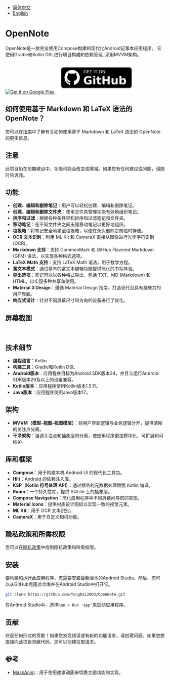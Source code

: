 - [简体中文](README.zh.md)
- [English](README.md)

# OpenNote

OpenNote是一款完全使用Compose构建的现代化Android记事本应用程序。
它使用Gradle和Kotlin DSL进行项目构建和依赖管理, 采用MVVM架构。

<a href="https://play.google.com/store/apps/details?id=com.yangdai.opennote">
      <img alt="Get it on Google Play" src="https://play.google.com/intl/en_us/badges/static/images/badges/en_badge_web_generic.png" height="100">
</a>

<a href="https://github.com/YangDai2003/OpenNote-Compose/tree/master/app/release">
      <img alt="Get it on GitHub" src="https://raw.githubusercontent.com/deckerst/common/main/assets/get-it-on-github.png" height="100">
</a>

## 如何使用基于 Markdown 和 LaTeX 语法的 OpenNote？

您可以在[指南](Guide.zh.md)中了解有关如何使用基于 Markdown 和 LaTeX 语法的 OpenNote 的更多信息。

## 注意

此项目仍在前期建设中，功能可能会改变或增减。如果您有任何建议或问题，请随时告诉我。

## 功能

- **创建、编辑和删除笔记**：用户可以轻松创建、编辑和删除笔记。
- **创建、编辑和删除文件夹**：使用文件夹管理功能有效地组织笔记。
- **排序和过滤**：根据各种条件轻松排序和过滤笔记和文件夹。
- **移动笔记**：在不同文件夹之间无缝移动笔记以更好地组织。
- **垃圾箱**：将笔记安全地移至垃圾箱，以便在永久删除之前临时存储。
- **OCR 文本识别**：利用 ML Kit 和 CameraX 直接从图像进行光学字符识别 (OCR)。
- **Markdown 支持**：支持 CommonMark 和 GitHub Flavored Markdown (GFM) 语法，以实现多种格式选项。
- **LaTeX Math 支持**：支持 LaTeX Math 语法，用于数学方程。
- **富文本模式**：通过基本的富文本编辑功能提供简化的书写体验。
- **导出选项**：笔记可以以各种格式导出，包括 TXT、MD (Markdown) 和 HTML，以实现多种共享和使用。
- **Material 3 Design**：遵循 Material Design 指南，打造现代且具有凝聚力的用户界面。
- **响应式设计**：针对不同屏幕尺寸和方向的设备进行了优化。

## 屏幕截图

<div style="overflow-x: auto; white-space: nowrap;">

<img src="https://github.com/YangDai2003/OpenNote-Compose/blob/master/screenshots/Screenshot_1.png" width="15%" alt=""/>
<img src="https://github.com/YangDai2003/OpenNote-Compose/blob/master/screenshots/Screenshot_2.png" width="15%" alt=""/>
<img src="https://github.com/YangDai2003/OpenNote-Compose/blob/master/screenshots/Screenshot_3.png" width="15%" alt=""/>
<img src="https://github.com/YangDai2003/OpenNote-Compose/blob/master/screenshots/Screenshot_4.png" width="15%" alt=""/>
<img src="https://github.com/YangDai2003/OpenNote-Compose/blob/master/screenshots/Screenshot_5.png" width="15%" alt=""/>
<img src="https://github.com/YangDai2003/OpenNote-Compose/blob/master/screenshots/Screenshot_6.png" width="15%" alt=""/>
<img src="https://github.com/YangDai2003/OpenNote-Compose/blob/master/screenshots/Screenshot_7.png" width="15%" alt=""/>
<img src="https://github.com/YangDai2003/OpenNote-Compose/blob/master/screenshots/Screenshot_8.png" width="15%" alt=""/>
<img src="https://github.com/YangDai2003/OpenNote-Compose/blob/master/screenshots/Screenshot_9.png" width="30%" alt=""/>
<img src="https://github.com/YangDai2003/OpenNote-Compose/blob/master/screenshots/Screenshot_10.png" width="30%" alt=""/>
<img src="https://github.com/YangDai2003/OpenNote-Compose/blob/master/screenshots/Screenshot_11.png" width="30%" alt=""/>

</div>

## 技术细节

- **编程语言**：Kotlin
- **构建工具**：Gradle和Kotlin DSL
- **Android版本**：应用程序目标为Android SDK版本34，并且与运行Android SDK版本29及以上的设备兼容。
- **Kotlin版本**：应用程序使用Kotlin版本1.5.11。
- **Java版本**：应用程序使用Java版本17。

## 架构

- **MVVM（模型-视图-视图模型）**：将用户界面逻辑与业务逻辑分开，提供清晰的关注点分离。
- **干净架构**：强调关注点和抽象层的分离，使应用程序更加模块化、可扩展和可维护。

## 库和框架

- **Compose**：用于构建本机 Android UI 的现代化工具包。
- **Hilt**：Android 的依赖注入库。
- **KSP（Kotlin 符号处理 API）**：通过额外的元数据处理增强 Kotlin 编译。
- **Room**：一个持久性库，提供 SQLite 上的抽象层。
- **Compose Navigation**：简化应用程序中不同屏幕间导航的实现。
- **Material Icons**：提供材质设计图标以实现一致的视觉元素。
- **ML Kit**：用于 OCR 文本识别。
- **CameraX**：用于自定义相机功能。

## 隐私政策和所需权限

您可以在[隐私政策](PRIVACY_POLICY.md)中找到隐私政策和所需权限。

## 安装

要构建和运行此应用程序，您需要安装最新版本的Android Studio。然后，您可以从GitHub克隆此仓库并在Android Studio中打开它。

```bash
git clone https://github.com/YangDai2003/OpenNote.git
```

在Android Studio中，选择`Run > Run 'app'`来启动应用程序。

## 贡献

欢迎任何形式的贡献！如果您发现错误或有新的功能请求，请创建问题。如果您想直接向此项目贡献代码，您可以创建拉取请求。

## 参考

- [MaskAnim](https://github.com/setruth/MaskAnim)：用于使用遮罩动画来切换主题功能的实现。
